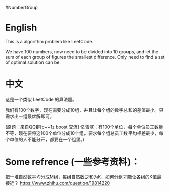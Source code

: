 #NumberGroup

# English

This is a algorithm problem like LeetCode.

We have 100 numbers, now need to be divided into 10 groups, and let the sum of each group of figures the smallest difference. Only need to find a set of optimal solution can be.

# 中文

这是一个类似 LeetCode 的算法题。

我们有100个数字，现在需要分成10组，并且让每个组的数字总和的差值最小。只需求出一组最优解即可。

(原题：来自QQ群[c++1z boost 交流] 忆雪寒：有100个单位，每个单位员工数量不等，现在要将这100个单位分成10个组，要求每个组总员工数平均相差最少，每个单位的人不能分开，都要在一个组里。)

# Some refrence (一些参考资料)：

把一堆自然数平均分成M组，每组自然数之和为K，如何分组才能让各组的K值最接近？
https://www.zhihu.com/question/19814220
